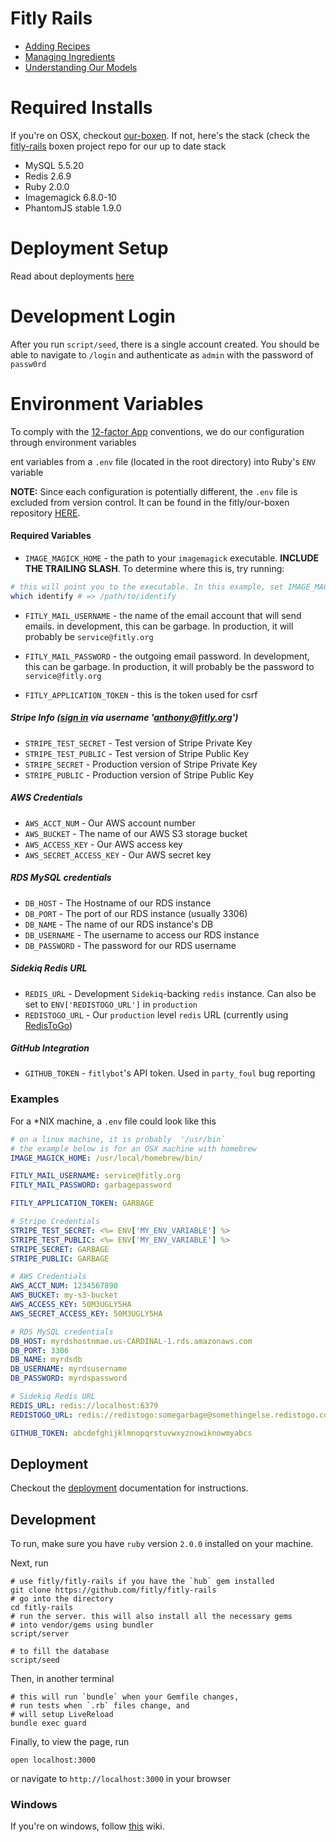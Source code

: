 # Fitly Rails

* [Adding Recipes](doc/ADDING_RECIPES.md)
* [Managing Ingredients](doc/INGREDIENTS.md)
* [Understanding Our Models](doc/MODELS.md)


# Required Installs

If you're on OSX, checkout [our-boxen](https://github.com/fitly/our-boxen/). If not, here's the stack (check the [fitly-rails](https://github.com/fitly/our-boxen/blob/master/modules/projects/manifests/fitly-rails.pp)  boxen project repo for our up to date stack

* MySQL 5.5.20
* Redis 2.6.9
* Ruby 2.0.0
* Imagemagick 6.8.0-10
* PhantomJS stable 1.9.0

# Deployment Setup

Read about deployments [here](doc/DEPLOY.md)

# Development Login

After you run `script/seed`, there is a single account created. You should be able to navigate to `/login` and authenticate as `admin` with the password of `passw0rd`

# Environment Variables

To comply with the [12-factor App](http://12factor.net/) conventions, we do our configuration through environment variables

ent variables from a `.env` file (located in the root directory) into Ruby's `ENV` variable

**NOTE:** Since each configuration is potentially different, the `.env` file is excluded from version control. It can be found in the fitly/our-boxen repository [HERE](https://github.com/fitly/our-boxen/blob/master/modules/projects/files/fitly-rails/dotenv).

#### Required Variables
* `IMAGE_MAGICK_HOME` - the path to your `imagemagick` executable. **INCLUDE THE TRAILING SLASH**. To determine where this is, try running:

```bash
# this will point you to the executable. In this example, set IMAGE_MAGICK_HOME to `/path/to/`
which identify # => /path/to/identify
```
* `FITLY_MAIL_USERNAME` - the name of the email account that will send emails. in development, 
                          this can be garbage. In production, it will probably be `service@fitly.org`
* `FITLY_MAIL_PASSWORD` - the outgoing email password. In development, 
                          this can be garbage. In production, it will probably be the password to `service@fitly.org`


* `FITLY_APPLICATION_TOKEN` - this is the token used for csrf

##### Stripe Info ([sign in](https://manage.stripe.com/account) via username 'anthony@fitly.org')

* `STRIPE_TEST_SECRET` - Test version of Stripe Private Key
* `STRIPE_TEST_PUBLIC` - Test version of Stripe Public Key
* `STRIPE_SECRET` - Production version of Stripe Private Key
* `STRIPE_PUBLIC` - Production version of Stripe Public Key

##### AWS Credentials
* `AWS_ACCT_NUM` - Our AWS account number
* `AWS_BUCKET` -  The name of our AWS S3 storage bucket
* `AWS_ACCESS_KEY` -  Our AWS access key
* `AWS_SECRET_ACCESS_KEY` -  Our AWS secret key

##### RDS MySQL credentials
* `DB_HOST` -  The Hostname of our RDS instance
* `DB_PORT` -  The port of our RDS instance (usually 3306)
* `DB_NAME` -  The name of our RDS instance's DB
* `DB_USERNAME` -  The username to access our RDS instance
* `DB_PASSWORD` -  The password for our RDS username

##### Sidekiq Redis URL
* `REDIS_URL` -  Development `Sidekiq`-backing `redis` instance. Can also be set to `ENV['REDISTOGO_URL']` in `production`
* `REDISTOGO_URL` - Our `production` level `redis` URL (currently using [RedisToGo](http://redistogo.com/))

##### GitHub Integration
* `GITHUB_TOKEN` - `fitlybot`'s API token. Used in `party_foul` bug reporting

### Examples

For a *NIX machine, a `.env` file could look like this

```yaml
# on a linux machine, it is probably  '/usr/bin`
# the example below is for an OSX machine with homebrew
IMAGE_MAGICK_HOME: /usr/local/homebrew/bin/

FITLY_MAIL_USERNAME: service@fitly.org
FITLY_MAIL_PASSWORD: garbagepassword

FITLY_APPLICATION_TOKEN: GARBAGE

# Stripe Credentials
STRIPE_TEST_SECRET: <%= ENV['MY_ENV_VARIABLE'] %>
STRIPE_TEST_PUBLIC: <%= ENV['MY_ENV_VARIABLE'] %>
STRIPE_SECRET: GARBAGE
STRIPE_PUBLIC: GARBAGE

# AWS Credentials
AWS_ACCT_NUM: 1234567890
AWS_BUCKET: my-s3-bucket
AWS_ACCESS_KEY: 50M3UGLY5HA
AWS_SECRET_ACCESS_KEY: 50M3UGLY5HA

# RDS MySQL credentials
DB_HOST: myrdshostnmae.us-CARDINAL-1.rds.amazonaws.com
DB_PORT: 3306
DB_NAME: myrdsdb
DB_USERNAME: myrdsusername
DB_PASSWORD: myrdspassword

# Sidekiq Redis URL
REDIS_URL: redis://localhost:6379
REDISTOGO_URL: redis://redistogo:somegarbage@somethingelse.redistogo.com:10081/

GITHUB_TOKEN: abcdefghijklmnopqrstuvwxyznowiknowmyabcs
```
## Deployment

Checkout the [deployment](doc/DEPLOY.md) documentation for instructions.

## Development

To run, make sure you have `ruby` version `2.0.0` installed on your machine.

Next, run

```console
# use fitly/fitly-rails if you have the `hub` gem installed
git clone https://github.com/fitly/fitly-rails
# go into the directory
cd fitly-rails
# run the server. this will also install all the necessary gems
# into vendor/gems using bundler
script/server

# to fill the database
script/seed
```

Then, in another terminal

```console
# this will run `bundle` when your Gemfile changes,
# run tests when `.rb` files change, and
# will setup LiveReload
bundle exec guard
```

Finally, to view the page, run
```console
open localhost:3000
```

or navigate to `http://localhost:3000` in your browser

### Windows

If you're on windows, follow [this](https://github.com/fitly/fitly-rails/wiki/Rails-On-Windows-With-Vagrant) wiki.
